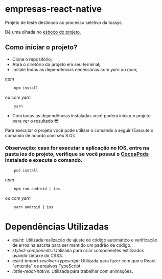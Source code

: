 # empresas-react-native
Projeto de teste destinado ao processo seletivo da Ioasys.

Dê uma olhada no [esboço do projeto.](https://whimsical.com/ioasys-test-SWXiEK9fgr6nDCeJMd7D1r)

## Como iniciar o projeto?
- Clone o repositório;
- Abra o diretório do projeto em seu terminal;
- Instale todas as dependências necessárias com _yarn_ ou _npm_;

_npm_
```bash
    npm install
```
ou com _yarn_
```bash
    yarn
```

- Com todas as dependências instaladas você poderá iniciar o projeto para ver o resultado 😎

Para executar o projeto você pode utilizar o comando a seguir (Execute o comando de acordo com seu S.O):

### **Observação:** caso for executar a aplicação no IOS, entre na pasta ios do projeto, verifique se você possui o [CocoaPods](https://cocoapods.org/) instalado e execute o comando.

```bash
    pod install
```


_npm_
```bash
    npm run android | ios
```
ou com _yarn_
```bash
    yarn android | ios
```


# Dependências Utilizadas
- _eslint_: Utilizada realização de ajuste de código automático e verificação de erros na escrita para ser mantido um padrão de código.
- _styled-components_: Utilizada para criar componentes estilizados usando sintaxe do CSS3.
- _eslint-import-resolver-typescript_: Utilizada para fazer com que o React "entenda" os arquivos TypeScript
- _lottie-react-native_: Utilizada para trabalhar com animações.
